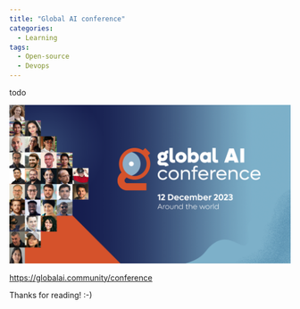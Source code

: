 ```yaml
---
title: "Global AI conference"
categories:
  - Learning
tags:
  - Open-source
  - Devops
---
```


todo

![img](../assets/images/2023-12-15-global-ai.png)

https://globalai.community/conference

Thanks for reading! :-)

